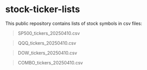 # stock-ticker-lists
This public repository contains lists of stock symbols in csv files:
> SP500_tickers_20250410.csv

> QQQ_tickers_20250410.csv

> DOW_tickers_20250410.csv

> COMBO_tickers_20250410.csv
